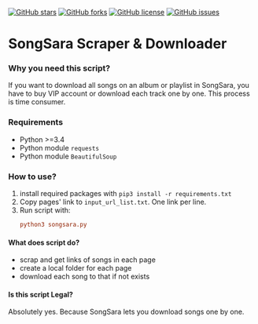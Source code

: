 [![GitHub stars](https://img.shields.io/github/stars/mrtztg/songsara-downloder.svg?style=flat-square)](https://github.com/mrtztg/songsara-downloder/stargazers)
[![GitHub forks](https://img.shields.io/github/forks/mrtztg/songsara-downloder.svg?style=flat-square)](https://github.com/mrtztg/songsara-downloder/network)
[![GitHub license](https://img.shields.io/github/license/mrtztg/songsara-downloder.svg?style=flat-square)](https://github.com/mrtztg/songsara-downloder/blob/master/LICENSE)
[![GitHub issues](https://img.shields.io/github/issues/mrtztg/songsara-downloder.svg?style=flat-square)](https://github.com/mrtztg/songsara-downloder/udemy-dl/issues)

# SongSara Scraper & Downloader


### Why you need this script?
If you want to download all songs on an album or playlist in SongSara, you have to buy VIP account or download each track one by one. This process is time consumer.

### Requirements

* Python >=3.4
* Python module `requests`
* Python module `BeautifulSoup`

### How to use?

1. install required packages with `pip3 install -r requirements.txt` 
2. Copy pages' link to `input_url_list.txt`. One link per line.
3. Run script with: 
   ```ini
   python3 songsara.py
   ``` 
   
#### What does script do?

* scrap and get links of songs in each page
* create a local folder for each page
* download each song to that if not exists

#### Is this script Legal?
Absolutely yes. Because SongSara lets you download songs one by one.